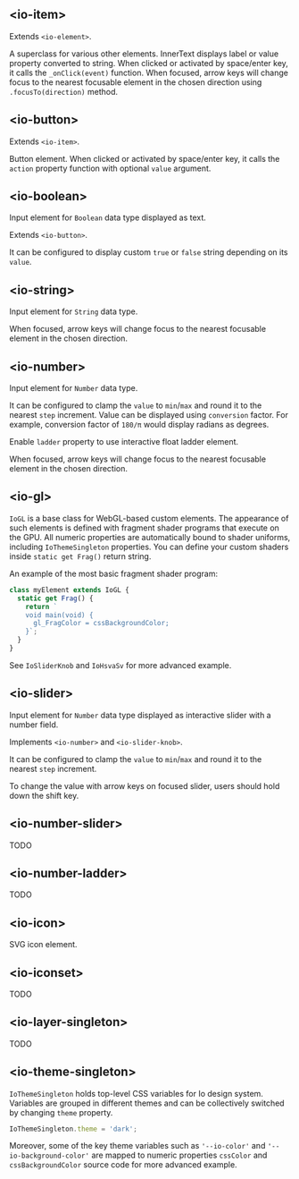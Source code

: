 ## &lt;io-item&gt;

Extends `<io-element>`.

A superclass for various other elements.
InnerText displays label or value property converted to string.
When clicked or activated by space/enter key, it calls the `_onClick(event)` function.
When focused, arrow keys will change focus to the nearest focusable element in the chosen direction using `.focusTo(direction)` method.

<io-element-demo element="io-item" properties='{"label": "Item", "value": "null"}'></io-element-demo>

## &lt;io-button&gt;

Extends `<io-item>`.

Button element. When clicked or activated by space/enter key, it calls the `action` property function with optional `value` argument.

<io-element-demo element="io-button" properties='{"label": "Button", "action": "null"}'></io-element-demo>

## &lt;io-boolean&gt;

Input element for `Boolean` data type displayed as text.

Extends `<io-button>`.

<io-element-demo element="io-boolean" properties='{"value": true, "true": "true", "false": "false"}'></io-element-demo>

<io-element-demo element="io-boolean" properties='{"value": true, "display": "icon", "trueicon": "icons:check", "falseicon": "icons:uncheck"}'></io-element-demo>

<io-element-demo element="io-boolean" properties='{"value": true, "display": "switch"}'></io-element-demo>

It can be configured to display custom `true` or `false` string depending on its `value`.

## &lt;io-string&gt;

Input element for `String` data type.

<io-element-demo element="io-string" properties='{"value": "Hello io!"}'></io-element-demo>

When focused, arrow keys will change focus to the nearest focusable element in the chosen direction.

## &lt;io-number&gt;

Input element for `Number` data type.

<io-element-demo element="io-number" properties='{"value": 1337, "conversion": 1, "step": 0.001, "min": 0, "max": 10000, "ladder": false}'></io-element-demo>

It can be configured to clamp the `value` to `min`/`max` and round it to the nearest `step` increment. Value can be displayed using `conversion` factor. For example, conversion factor of `180/π` would display radians as degrees.

Enable `ladder` property to use interactive float ladder element.

When focused, arrow keys will change focus to the nearest focusable element in the chosen direction.

## &lt;io-gl&gt;

`IoGL` is a base class for WebGL-based custom elements. The appearance of such elements is defined with fragment shader programs that execute on the GPU. All numeric properties are automatically bound to shader uniforms, including `IoThemeSingleton` properties. You can define your custom shaders inside `static get Frag()` return string.

<io-element-demo element="io-gl" width="255px" height="255px" properties='{"color": [0, 0, 0, 1]}' config='{"size": ["io-properties", {"labeled": false, "config": {"type:number": ["io-slider", {"min": 1, "max": 257, "step": 8}]}}], "background": ["io-color-vector"], "color": ["io-color-vector"]}'></io-element-demo>


An example of the most basic fragment shader program:

```javascript
class myElement extends IoGL {
  static get Frag() {
    return `
    void main(void) {
      gl_FragColor = cssBackgroundColor;
    }`;
  }
}
```

See `IoSliderKnob` and `IoHsvaSv` for more advanced example.

## &lt;io-slider&gt;

Input element for `Number` data type displayed as interactive slider with a number field.

Implements `<io-number>` and `<io-slider-knob>`.

<io-element-demo element="io-slider" properties='{"value": 0.1, "step": 0.01, "min": -0.5, "max": 0.5}'></io-element-demo>

It can be configured to clamp the `value` to `min`/`max` and round it to the nearest `step` increment.

To change the value with arrow keys on focused slider, users should hold down the shift key.

## &lt;io-number-slider&gt;

TODO

## &lt;io-number-ladder&gt;

TODO

## &lt;io-icon&gt;

SVG icon element.

<io-element-demo element="io-icon" properties='{"icon": "icons:link"}' config='{"icon": ["io-menu-option", {"options": ["icons:link", "icons:unlink", "icons:check", "icons:uncheck"]}]}'></io-element-demo>

## &lt;io-iconset&gt;

TODO

## &lt;io-layer-singleton&gt;

TODO

## &lt;io-theme-singleton&gt;

`IoThemeSingleton` holds top-level CSS variables for Io design system. Variables are grouped in different themes and can be collectively switched by changing `theme` property.

```javascript
IoThemeSingleton.theme = 'dark';
```

Moreover, some of the key theme variables such as `'--io-color'` and `'--io-background-color'` are mapped to numeric properties `cssColor` and `cssBackgroundColor` source code for more advanced example.
